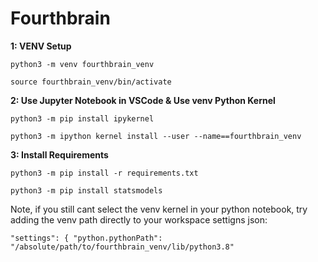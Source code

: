 # Fourthbrain

**1: VENV Setup**

`python3 -m venv fourthbrain_venv`

`source fourthbrain_venv/bin/activate`

**2: Use Jupyter Notebook in VSCode & Use venv Python Kernel**

`python3 -m pip install ipykernel`

`python3 -m ipython kernel install --user --name==fourthbrain_venv`

**3: Install Requirements**

`python3 -m pip install -r requirements.txt`

`python3 -m pip install statsmodels `

Note, if you still cant select the venv kernel in your python notebook, try adding the venv path directly to your workspace settigns json: 

`"settings": { "python.pythonPath": "/absolute/path/to/fourthbrain_venv/lib/python3.8"`

